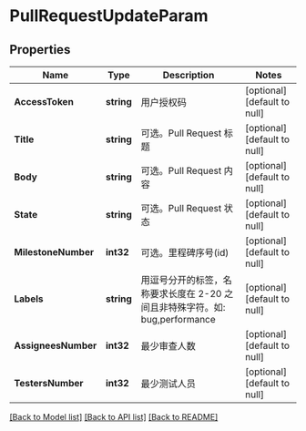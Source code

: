 # PullRequestUpdateParam

## Properties
Name | Type | Description | Notes
------------ | ------------- | ------------- | -------------
**AccessToken** | **string** | 用户授权码 | [optional] [default to null]
**Title** | **string** | 可选。Pull Request 标题 | [optional] [default to null]
**Body** | **string** | 可选。Pull Request 内容 | [optional] [default to null]
**State** | **string** | 可选。Pull Request 状态 | [optional] [default to null]
**MilestoneNumber** | **int32** | 可选。里程碑序号(id) | [optional] [default to null]
**Labels** | **string** | 用逗号分开的标签，名称要求长度在 2-20 之间且非特殊字符。如: bug,performance | [optional] [default to null]
**AssigneesNumber** | **int32** | 最少审查人数 | [optional] [default to null]
**TestersNumber** | **int32** | 最少测试人员 | [optional] [default to null]

[[Back to Model list]](../README.md#documentation-for-models) [[Back to API list]](../README.md#documentation-for-api-endpoints) [[Back to README]](../README.md)


